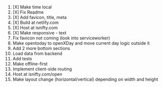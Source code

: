 1. [X] Make time local
2. [X] Fix Readme
3. [X] Add favicon, title, meta
4. [X] Build at netlify.com
8. [X] Host at isnifty.com
3. [X] Make responsive - text
4. Fix favicon not coming (look into serviceworker)
2. Make opentoday to openXDay and move current day logic outside it
4. Add 2 more bottom sections
5. Load data from backend
6. Add tests
7. Make offline-first
9. Implement client-side routing
10. Host at isnifty.com/open
11. Make layout change (horizontal/vertical) depending on width and height